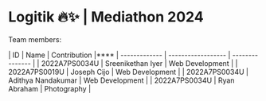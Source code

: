 # Logitik 🔥✨ | Mediathon 2024

Team members:

| ID            | Name               | Contribution    |****
| ------------- | ------------------ | --------------- |
| 2022A7PS0034U | Sreenikethan Iyer  | Web Development |
| 2022A7PS0019U | Joseph Cijo        | Web Development |
| 2022A7PS0034U | Adithya Nandakumar | Web Development |
| 2022A7PS0034U | Ryan Abraham       | Photography     |